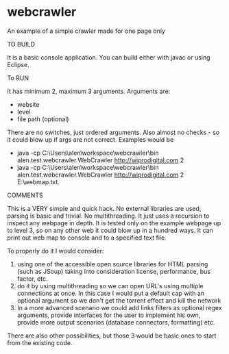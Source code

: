 # webcrawler
An example of a simple crawler made for one page only

TO BUILD

It is a basic console application. You can build either with javac or using Eclipse. 

To RUN

It has minimum 2, maximum 3 arguments. Arguments are: 
- website
- level
- file path (optional)

There are no switches, just ordered arguments. Also almost no checks - so it could blow up if args are not correct. Examples would be
- java -cp C:\Users\alen\workspace\webcrawler\bin alen.test.webcrawler.WebCrawler http://wiprodigital.com 2 
- java -cp C:\Users\alen\workspace\webcrawler\bin alen.test.webcrawler.WebCrawler http://wiprodigital.com 2 E:\\webmap.txt.


COMMENTS

This is a VERY simple and quick hack. No external libraries are used, parsing is basic and trivial. No multithreading. It just uses a recursion to inspect any webpage in depth. It is tested only on the example webpage up to level 3, so on any other web it could blow up in a hundred ways. 
It can print out web map to console and to a specified text file.

To properly do it I would consider: 
1. using one of the accessible open source libraries for HTML parsing (such as JSoup) taking into consideration license, performance, bus factor, etc.
2. do it by using multithreading so we can open URL's using multiple connections at once. In this case I would put a default cap with an optional argument so we don't get the torrent effect and kill the network
3. In a more advanced scenario we could add links filters as optional regex arguments, provide interfaces for the user to implement his own, provide more output scenarios (database connectors, formatting) etc.

There are also other possibilities, but those 3 would be basic ones to start from the existing code.
